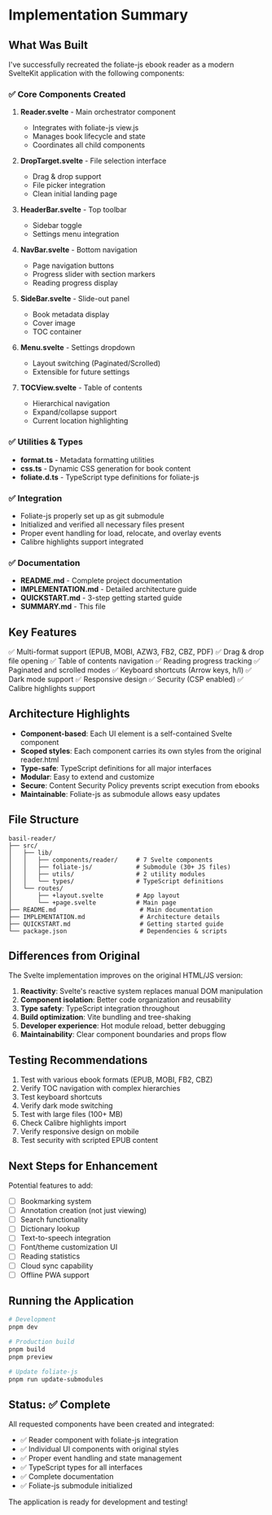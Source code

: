 # Implementation Summary

## What Was Built

I've successfully recreated the foliate-js ebook reader as a modern SvelteKit application with the following components:

### ✅ Core Components Created

1. **Reader.svelte** - Main orchestrator component
   - Integrates with foliate-js view.js
   - Manages book lifecycle and state
   - Coordinates all child components

2. **DropTarget.svelte** - File selection interface
   - Drag & drop support
   - File picker integration
   - Clean initial landing page

3. **HeaderBar.svelte** - Top toolbar
   - Sidebar toggle
   - Settings menu integration

4. **NavBar.svelte** - Bottom navigation
   - Page navigation buttons
   - Progress slider with section markers
   - Reading progress display

5. **SideBar.svelte** - Slide-out panel
   - Book metadata display
   - Cover image
   - TOC container

6. **Menu.svelte** - Settings dropdown
   - Layout switching (Paginated/Scrolled)
   - Extensible for future settings

7. **TOCView.svelte** - Table of contents
   - Hierarchical navigation
   - Expand/collapse support
   - Current location highlighting

### ✅ Utilities & Types

- **format.ts** - Metadata formatting utilities
- **css.ts** - Dynamic CSS generation for book content
- **foliate.d.ts** - TypeScript type definitions for foliate-js

### ✅ Integration

- Foliate-js properly set up as git submodule
- Initialized and verified all necessary files present
- Proper event handling for load, relocate, and overlay events
- Calibre highlights support integrated

### ✅ Documentation

- **README.md** - Complete project documentation
- **IMPLEMENTATION.md** - Detailed architecture guide
- **QUICKSTART.md** - 3-step getting started guide
- **SUMMARY.md** - This file

## Key Features

✅ Multi-format support (EPUB, MOBI, AZW3, FB2, CBZ, PDF)
✅ Drag & drop file opening
✅ Table of contents navigation
✅ Reading progress tracking
✅ Paginated and scrolled modes
✅ Keyboard shortcuts (Arrow keys, h/l)
✅ Dark mode support
✅ Responsive design
✅ Security (CSP enabled)
✅ Calibre highlights support

## Architecture Highlights

- **Component-based**: Each UI element is a self-contained Svelte component
- **Scoped styles**: Each component carries its own styles from the original reader.html
- **Type-safe**: TypeScript definitions for all major interfaces
- **Modular**: Easy to extend and customize
- **Secure**: Content Security Policy prevents script execution from ebooks
- **Maintainable**: Foliate-js as submodule allows easy updates

## File Structure

```
basil-reader/
├── src/
│   ├── lib/
│   │   ├── components/reader/     # 7 Svelte components
│   │   ├── foliate-js/            # Submodule (30+ JS files)
│   │   ├── utils/                 # 2 utility modules
│   │   └── types/                 # TypeScript definitions
│   └── routes/
│       ├── +layout.svelte         # App layout
│       └── +page.svelte           # Main page
├── README.md                       # Main documentation
├── IMPLEMENTATION.md               # Architecture details
├── QUICKSTART.md                   # Getting started guide
└── package.json                    # Dependencies & scripts
```

## Differences from Original

The Svelte implementation improves on the original HTML/JS version:

1. **Reactivity**: Svelte's reactive system replaces manual DOM manipulation
2. **Component isolation**: Better code organization and reusability
3. **Type safety**: TypeScript integration throughout
4. **Build optimization**: Vite bundling and tree-shaking
5. **Developer experience**: Hot module reload, better debugging
6. **Maintainability**: Clear component boundaries and props flow

## Testing Recommendations

1. Test with various ebook formats (EPUB, MOBI, FB2, CBZ)
2. Verify TOC navigation with complex hierarchies
3. Test keyboard shortcuts
4. Verify dark mode switching
5. Test with large files (100+ MB)
6. Check Calibre highlights import
7. Verify responsive design on mobile
8. Test security with scripted EPUB content

## Next Steps for Enhancement

Potential features to add:
- [ ] Bookmarking system
- [ ] Annotation creation (not just viewing)
- [ ] Search functionality
- [ ] Dictionary lookup
- [ ] Text-to-speech integration
- [ ] Font/theme customization UI
- [ ] Reading statistics
- [ ] Cloud sync capability
- [ ] Offline PWA support

## Running the Application

```bash
# Development
pnpm dev

# Production build
pnpm build
pnpm preview

# Update foliate-js
pnpm run update-submodules
```

## Status: ✅ Complete

All requested components have been created and integrated:
- ✅ Reader component with foliate-js integration
- ✅ Individual UI components with original styles
- ✅ Proper event handling and state management
- ✅ TypeScript types for all interfaces
- ✅ Complete documentation
- ✅ Foliate-js submodule initialized

The application is ready for development and testing!
